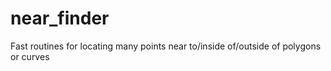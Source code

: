 # near_finder
Fast routines for locating many points near to/inside of/outside of polygons or curves
